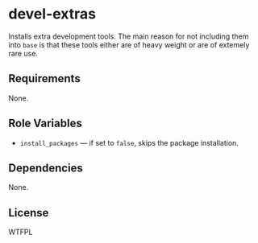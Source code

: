devel-extras
============

Installs extra development tools. The main reason for not including them into
`base` is that these tools either are of heavy weight or are of extemely rare use.

Requirements
------------

None.

Role Variables
--------------

* `install_packages` &mdash; if set to `false`, skips the package installation.

Dependencies
------------

None.

License
-------

WTFPL
